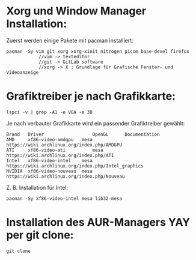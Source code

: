 # Xorg und Window Manager Installation:

Zuerst werden einige Pakete mit pacman installiert:

    pacman -Sy vim git xorg xorg-xinit nitrogen picom base-devel firefox
                //vim -> texteditor
                //git -> GitLab software
                //xorg -> X : Grundlage für Grafische Fenster- und Videoanzeige

# Grafiktreiber je nach Grafikkarte:

    lspci -v | grep -A1 -e VGA -e 3D
    
Je nach verbauter Grafikkarte wird ein passender Grafiktreiber gewählt:

    Brand   Driver                  OpenGL      Documentation 
    AMD 	xf86-video-amdgpu 	mesa 	        https://wiki.archlinux.org/index.php/AMDGPU
    ATI     xf86-video-ati          mesa        https://wiki.archlinux.org/index.php/ATI
    Intel 	xf86-video-intel 	mesa 	        https://wiki.archlinux.org/index.php/Intel_graphics
    NVIDIA 	xf86-video-nouveau 	mesa 	        https://wiki.archlinux.org/index.php/Nouveau
    
Z. B. Installation für Intel:
    
    pacman -Sy xf86-video-intel mesa lib32-mesa
    
# Installation des AUR-Managers YAY per git clone:

    git clone

